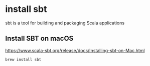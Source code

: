 # install sbt 

sbt is a tool for building and packaging Scala applications

## Install SBT on macOS
https://www.scala-sbt.org/release/docs/Installing-sbt-on-Mac.html

```sh
brew install sbt
```
